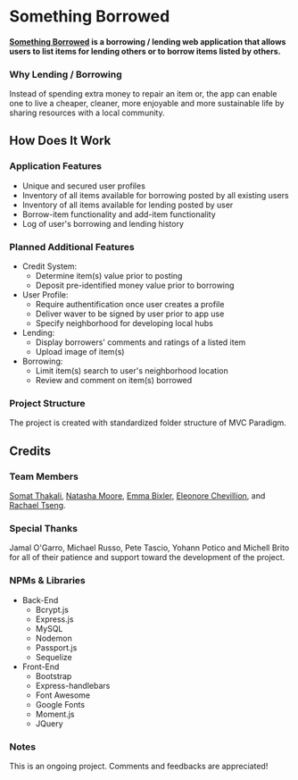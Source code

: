 # Something Borrowed

#### [__Something Borrowed__](https://fathomless-retreat-12351.herokuapp.com/) is a borrowing / lending web application that allows users to list items for lending others or to borrow items listed by others.

### Why Lending / Borrowing

Instead of spending extra money to repair an item or, the app can enable one to live a cheaper, cleaner, more enjoyable and more sustainable life by sharing resources with a local community.


## How Does It Work

### Application Features
- Unique and secured user profiles
- Inventory of all items available for borrowing posted by all existing users
- Inventory of all items available for lending posted by user
- Borrow-item functionality and add-item functionality
- Log of user's borrowing and lending history

### Planned Additional Features
- Credit System: 
    - Determine item(s) value prior to posting
    - Deposit pre-identified money value prior to borrowing
- User Profile: 
    - Require authentification once user creates a profile
    - Deliver waver to be signed by user prior to app use
    - Specify neighborhood for developing local hubs
- Lending:
    - Display borrowers' comments and ratings of a listed item
    - Upload image of item(s)
- Borrowing: 
    - Limit item(s) search to user's neighborhood location
    - Review and comment on item(s) borrowed


### Project Structure
The project is created with standardized folder structure of MVC Paradigm.

## Credits

### Team Members
[Somat Thakali](https://github.com/SomatThakali), [Natasha Moore](https://github.com/natalytak), [Emma Bixler](https://github.com/emmabixler), [Eleonore Chevillion](https://github.com/tomspalding), and [Rachael Tseng](https://github.com/hojungt).

### Special Thanks
Jamal O'Garro, Michael Russo, Pete Tascio, Yohann Potico and Michell Brito for all of their patience and support toward the development of the project.

### NPMs & Libraries
- Back-End
    - Bcrypt.js
    - Express.js
    - MySQL
    - Nodemon
    - Passport.js
    - Sequelize
- Front-End
    - Bootstrap
    - Express-handlebars
    - Font Awesome
    - Google Fonts
    - Moment.js
    - JQuery

### Notes
This is an ongoing project. Comments and feedbacks are appreciated!